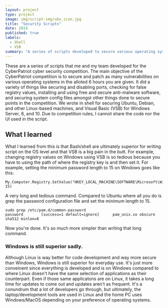```yaml
---
layout: project
type: project
image: img/script-img/ubu_icon.jpg
title: "Security Scripts"
date: 2019
published: true
labels:
  - Shell
  - VSB
summary: "A series of scripts developed to secure various operating systems."
---
```


These are a series of scripts that me and my team developed for the CyberPatriot cyber security competition. The main objective of the CyberPatriot competition is to secure and patch as many vulnerabilities on various operating systems in the alloted 6 hours you are given. It did a variety of things like securing and disabling ports, checking for false registry values, installing and using free and secure anti-malware software, and securing system config files amongst other things done to secure points in the competition. We wrote in shell for securing Ubuntu, Debian, and other Linux-based machines, and Visual Basic (VSB) for Windows Server, 8, and 10. Due to competition rules, I cannot share the code nor the UI used in the script.

## What I learned
What I learned from this is that Bash/shell are ultimately superior for writing script on the OS level and that VSB is a big pain in the butt. For example, changing registry values on Windows using VSB is so tedious because you have to using the path of where the registry key is and then set it. For example, setting the minimum password length to 15 on Windows goes like this:
```
My.Computer.Registry.SetValue("HKEY_LOCAL_MACHINE\SOFTWARE\Microsoft\Windows\CurrentVersion\Policies\Network\MinPwdLen", 15)
```
A very long and tedious command. Compared to Ubuntu where all you do is grep the password configuration file and set the minimum length to 15.
```
sudo grep /etc/pam.d/common-password
password        [success=1 default=ignore]      pam_unix.so obscure sha512 minlen=8
```

Now you're done. It's so much more simpler than writing that long command.

### Windows is still superior sadly.
Although Linux is way better for code development and way more secure than Windows, Windows is still superior for everyday use. It's just more conveinent since everything is developed and is on Windows compared to where Linux doesn't have the same selection of applications as their counterpart. Even if those same applicatons are on Linux, it takes a long time for updates to come out and updates aren't as frequent. It's a conundrum that a lot of developers go through, but ultimately, the laptop/development tools are used in Linux and the home PC uses Windows/MacOS depending on your preference of operating systems.